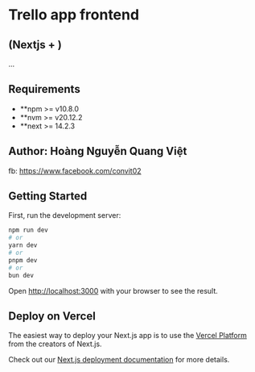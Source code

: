 # Trello app frontend
## (Nextjs + )
...
## Requirements
* **npm >= v10.8.0
* **nvm >= v20.12.2
* **next >= 14.2.3

## Author: Hoàng Nguyễn Quang Việt 
fb: https://www.facebook.com/convit02 

## Getting Started

First, run the development server:

```bash
npm run dev
# or
yarn dev
# or
pnpm dev
# or
bun dev
```

Open [http://localhost:3000](http://localhost:3000) with your browser to see the result.

## Deploy on Vercel

The easiest way to deploy your Next.js app is to use the [Vercel Platform](https://vercel.com/new?utm_medium=default-template&filter=next.js&utm_source=create-next-app&utm_campaign=create-next-app-readme) from the creators of Next.js.

Check out our [Next.js deployment documentation](https://nextjs.org/docs/deployment) for more details.
